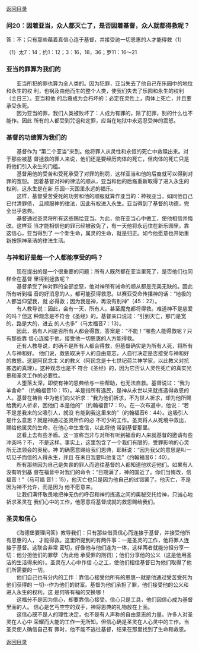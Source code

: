 [返回目录](000.md)
### 问20：因着亚当，众人都灭亡了，是否因着基督，众人就都得救呢？
<p>
答：不；只有那些藉着真信心连于基督，并接受祂一切恩惠的人才能得救（1）
</p>

（1）太7：14；约1：12；3：16，18，36；罗11：16～21<br/>

### 亚当的罪算为我们的
<p>
　　亚当所犯的罪也算为全人类的。因为犯罪，亚当失去了他自己在乐园中的地位和永生的权 利，也祸及由他而生的整个人类，使我们失去了乐园和永生的权利（主日三）。亚当和他 的后裔成为会朽坏的：必定在灵性上，肉体上死亡，并且要承受永死。<br/>
　　因为亚当的罪，我们人类被败坏了：人成为有罪的，除了犯罪，别的什么也不能作。因此 所有的人都受到咒诅和定罪，应当在地狱中永远忍受神的震怒。
</p>

### 基督的功绩算为我们的
<p>
　　基督作为 “第二个亚当”来到。他将罪人从灵性和永恒的死亡中救赎出来。对于那些被基 督拯救的罪人来说，他们还是要经历肉体的死亡，但肉体的死亡只是将他们引入永生的门槛。<br/>
　　基督用他的受苦和受死承受了对罪的刑罚，这样亚当和他的后裔就可以得到对罪的宽恕。 因着基督对神的律法的顺从，亚当和他的后裔重新取得了进入永生的权利，这永生是在新 乐园--天国里永远的福乐。<br/>
　　这样，基督受苦受死的功劳和他的顺服就算作亚当的：神视亚当，如同他自己已付清罪债， 且顺服神的律法，因此有权进入永生。亚当得到了基督的功德，完全出乎恩典。<br/>
　　基督通过圣灵将所有这些赐给亚当。为此，他在亚当心中做工，使他相信并悔改。这样亚 当才能相信他的罪已经被赦免了，有一天他将永远住在新乐园里。靠这信心，亚当得到了 一个新生命，属灵的生命，就是归正。如今他愿意也开始重新按照神圣洁的律法生活。<br/>
</p>

### 与神和好是每一个人都能享受的吗？
<p>
　　现在提出的是一个很重要的问题：所有人既然都在亚当里死了，是否他们也同样全在基督 里得到拯救呢？<br/>
　　基督承受了神对罪的全部忿怒，他对神所有诫命的顺从都是完美无缺的。因此所有听到福 音的好消息的人，都可能获得救恩。以赛亚受命传播神的话：“地极的人都当仰望我，就 必得救；因为我是神，再没有别神”（45：22）。<br/>
　　有人教导说：因此，会有一天，所有人，甚至魔鬼都将得救。难道神不是慈爱的吗？但这 种观念是不符合《圣经》的。基督亲口说过：“引到灭亡，那门是宽的，路是大的，进去 的人也多”（马太福音7：13）。<br/>
　　因此，若有人问是否所有人都会得救，答案是：“不能！”哪些人能得救呢？只有那些靠 信心连接于他，接受他一切恩惠的人方能得救。<br/>
　　还有人教导说，的确不是所有人都会得救，但基督确实是为所有人死，将所有人与神和好。 他们说，救恩取决于人的自由意志，人自行决定是否接受与神和好的救恩。这是阿民念主 义的教义（阿民念是十七世纪荷兰神学家，以此教义对抗拣选的真理）。这种观念也是不 符合《圣经》的，因为它否认人灵性死亡的真实光景和圣灵工作的必要性。<br/>
　　人堕落太深，即使有神的恩典给与一些帮助，也无法自救。基督说过：“我为羊舍命” （约翰福音10：15）。羊是指所有选民，是神从永世以来就拣选得救恩的人。基督在祷告 中为他们向父祈求：“我为他们祈求，不为世人祈求，却为他所赐给我的人祈求，因他们 本是他的”（约翰福音17：9）。在一次布道中，他说：“若不是差我来的父吸引人，就没 有能到我这里来的”（约翰福音6：44）。这吸引人是什么意思？就是神通过圣灵所作的必 不可少的工作。圣灵将人从死境中救出，赐给他属灵的生命，在他心中生发信，以此将他 带到基督那里。<br/>
　　这看上去有些矛盾。这一宣称岂非与对所有听到福音的人来就基督的邀请有些冲突吗？不， 不是这样。事实上，这里包含了一个我们有限的，受罪影响的心灵所无法领会的奥秘。神 的确愿意赐给我们恩典，耶稣说：“因为我父的意思是叫一切见子而信的人得永生，并且 在末日我要叫他复活”（约翰福音6：40）。<br/>
　　所有那些因为自己是失丧的罪人而逃往基督的人都知道他欢迎他们。如果有人没有听到基 督在福音中对我们的命令：“日期满了，神的国近了。你们当悔改，信福音！”（马可福 音1：15），他灭亡也只是因为他自己的过错罢了。他灭亡，不是因为神不允许，而是因为 他不愿意来。<br/>
　　让我们满怀敬畏地把神无伪的呼召和神的拣选之间的奥秘交托给神，只诚心地祈求圣灵在 我们心中的工作，他愿意将基督成就的救恩赐给我们。
</p>

### 圣灵和信心
<p>
　　《海德堡要理问答》教导我们：只有那些借真信心而连接于基督，并接受他所有恩惠的人， 才能得救。这里所提到的有两件事：一是圣灵的工作，他将罪人连接于基督。这联合非常 密切，好像他与他们连为一体，这样两者就能分担分享一切：他分担他们的罪孽（为此他 承受罪的刑罚）；他们分享他的公义（这是他用圣洁的生活得来的）。圣灵在人心中作信 心之工，使他们相信基督已为他们取得了他们所需要的一切。<br/>
　　他们自己也有分内的工作：靠信心接受他所有的恩惠--就是他通过受苦受死为他们获得的 一切--作为他们的财富。基督为他们承担了罪，他们接受他的公义和进入永生的权利，这 是何等有福的交换哪！<br/>
　　这福分不是因为信心，却要靠信心接受。信心只是工具，他们因信心成为基督里面的人。 信心是乞丐空空的双手，神将恩典的礼物放在上面。<br/>
　　这信心既不是人的理性决定，也不是有人声称的自由意志的力量。许多人对圣灵在人心中 荣耀而大能的工作一无所知。但信心确是圣灵在人心灵中的工作。当圣灵使人确信自己有 罪时，他不能不逃往基督，结果在那里找到了生命和救恩。
</p>

[返回目录](000.md)